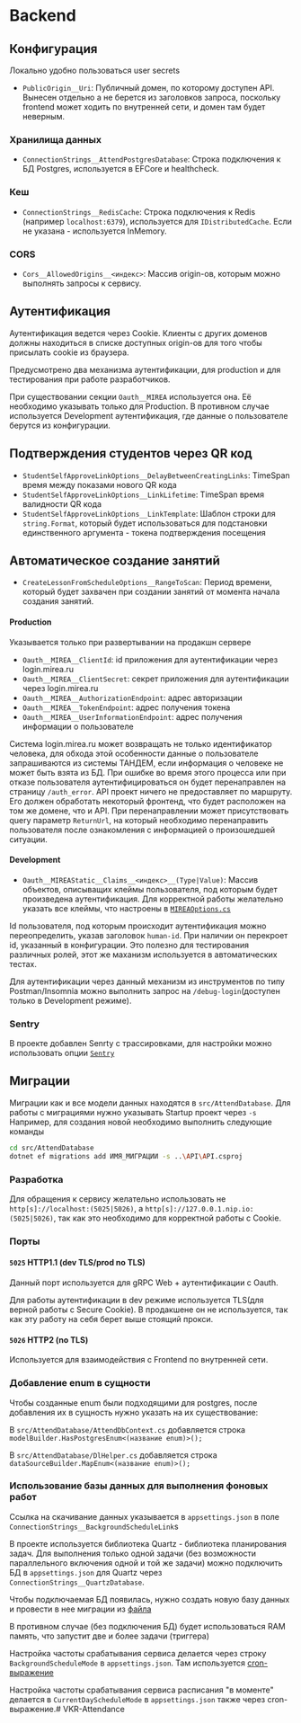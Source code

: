# Backend

## Конфигурация
Локально удобно пользоваться user secrets

* `PublicOrigin__Uri`: Публичный домен, по которому доступен API. Вынесен отдельно а не берется из заголовков запроса, поскольку frontend может ходить по внутренней сети, и домен там будет неверным.

### Хранилища данных
* `ConnectionStrings__AttendPostgresDatabase`: Строка подключения к БД Postgres, используется в EFCore и healthcheck.

### Кеш
* `ConnectionStrings__RedisCache`: Строка подключения к Redis (например `localhost:6379`), используется для `IDistributedCache`. Если не указана - используется InMemory.

### CORS
* `Cors__AllowedOrigins__<индекс>`: Массив origin-ов, которым можно выполнять запросы к сервису.

## Аутентификация
Аутентификация ведется через Cookie. Клиенты с других доменов должны находиться в списке доступных origin-ов для того чтобы присылать cookie из браузера.

Предусмотрено два механизма аутентификации, для production и для тестирования при работе разработчиков.

При существовании секции `Oauth__MIREA` используется она. Её необходимо указывать только для Production. В противном случае используется Development аутентификация, где данные о пользователе берутся из конфигурации.

## Подтверждения студентов через QR код
* `StudentSelfApproveLinkOptions__DelayBetweenCreatingLinks`: TimeSpan время между показами нового QR кода
* `StudentSelfApproveLinkOptions__LinkLifetime`: TimeSpan время валидности QR кода
* `StudentSelfApproveLinkOptions__LinkTemplate`: Шаблон строки для `string.Format`, который будет использоваться для подстановки единственного аргумента - токена подтверждения посещения

## Автоматическое создание занятий
* `CreateLessonFromScheduleOptions__RangeToScan`: Период времени, который будет захвачен при создании занятий от момента начала создания занятий.

#### Production

Указывается только при развертывании на продакшн сервере

* `Oauth__MIREA__ClientId`: id приложения для аутентификации через login.mirea.ru
* `Oauth__MIREA__ClientSecret`: секрет приложения для аутентификации через login.mirea.ru
* `Oauth__MIREA__AuthorizationEndpoint`: адрес авторизации
* `Oauth__MIREA__TokenEndpoint`: адрес получения токена
* `Oauth__MIREA__UserInformationEndpoint`: адрес получения информации о пользователе

Система login.mirea.ru может возвращать не только идентификатор человека, для обхода этой особенности данные о пользователе запрашиваются из системы ТАНДЕМ, если информация о человеке не может быть взята из БД. При ошибке во время этого процесса или при отказе пользователя аутентифицироваться он будет перенаправлен на страницу `/auth_error`. API проект ничего не предоставляет по маршруту. Его должен обработать некоторый фронтенд, что будет расположен на том же домене, что и API. При перенаправлении может присутствовать query параметр `ReturnUrl`, на который необходимо перенаправить пользователя после ознакомления с информацией о произошедшей ситуации.

#### Development
* `Oauth__MIREAStatic__Claims__<индекс>__(Type|Value)`: Массив объектов, описыващих клеймы пользователя, под которым будет произведена аутентификация. Для корректной работы желательно указать все клеймы, что настроены в [`MIREAOptions.cs`](src/API/Authorization/MIREA/MIREAOptions.cs)

Id пользователя, под которым происходит аутентификация можно переопределить, указав заголовок `human-id`. При наличии он перекроет id, указанный в конфигурации. Это полезно для тестирования различных ролей, этот же маханизм используется в автоматических тестах.

Для аутентификации через данный механизм из инструментов по типу Postman/Insomnia можно выполнить запрос на `/debug-login`(доступен только в Development режиме).

### Sentry
В проекте добавлен Senrty с трассировками, для настройки можно использовать опции [`Sentry`](https://docs.sentry.io/platforms/dotnet/guides/aspnetcore/configuration/options/)

## Миграции
Миграции как и все модели данных находятся в `src/AttendDatabase`. Для работы с миграциями нужно указывать Startup проект через `-s`
Например, для создания новой необходимо выполнить следующие команды
```bash
cd src/AttendDatabase
dotnet ef migrations add ИМЯ_МИГРАЦИИ -s ..\API\API.csproj
```

### Разработка

Для обращения к сервису желательно использовать не `http[s]://localhost:(5025|5026)`, а `http[s]://127.0.0.1.nip.io:(5025|5026)`, так как это необходимо для корректной работы с Cookie.
### Порты
#### `5025` HTTP1.1 (dev TLS/prod no TLS)
Данный порт используется для gRPC Web + аутентификации с Oauth.

Для работы аутентификации в dev режиме используется TLS(для верной работы с Secure Cookie). В продакшене он не используется, так как эту работу на себя берет выше стоящий прокси.
#### `5026` HTTP2 (no TLS)
Используется для взаимодействия с Frontend по внутренней сети.


### Добавление enum в сущности

Чтобы созданные enum были подходящими для postgres, после добавления их в сущность нужно указать на их существование:

В `src/AttendDatabase/AttendDbContext.cs` добавляется строка ```modelBuilder.HasPostgresEnum<(название enum)>();```

В `src/AttendDatabase/DlHelper.cs` добавляется строка ```dataSourceBuilder.MapEnum<(название enum)>();```


### Использование базы данных для выполнения фоновых работ

Ссылка на скачивание данных указывается в `appsettings.json` в поле `ConnectionStrings__BackgroundScheduleLink`s

В проекте используется библиотека Quartz - библиотека планирования задач. Для выполнения только одной задачи (без возможности параллельного включения одной и той же задачи) можно подключить БД  в `appsettings.json` для Quartz через `ConnectionStrings__QuartzDatabase`. 

Чтобы подключаемая БД появилась, нужно создать новую базу данных и провести в нее миграции из [файла](https://github.com/quartznet/quartznet/blob/main/database/tables/tables_postgres.sql)

В противном случае (без подключения БД) будет использоваться RAM память, что запустит две и более задачи (триггера)

Настройка частоты срабатывания сервиса делается через строку `BackgroundScheduleMode` в `appsettings.json`. Там используется [cron-выражение](https://www.quartz-scheduler.net/documentation/quartz-3.x/tutorial/crontrigger.html#examples)

Настройка частоты срабатывания сервиса расписания "в моменте" делается в `CurrentDayScheduleMode` в `appsettings.json` также через cron-выражение.#   V K R - A t t e n d a n c e  
 